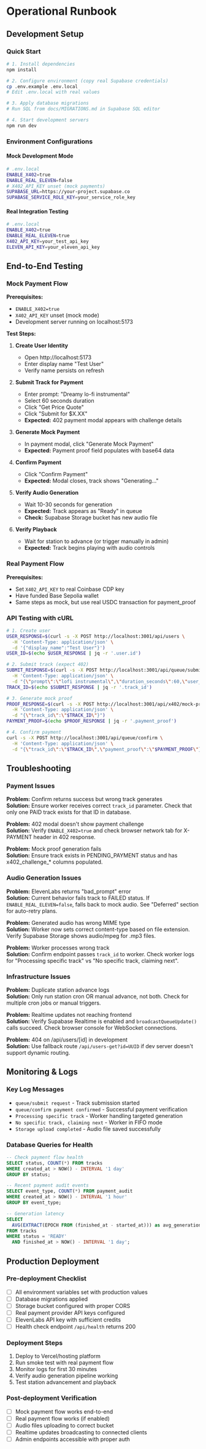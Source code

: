 # Operational Runbook

## Development Setup

### Quick Start
```bash
# 1. Install dependencies
npm install

# 2. Configure environment (copy real Supabase credentials)
cp .env.example .env.local
# Edit .env.local with real values

# 3. Apply database migrations
# Run SQL from docs/MIGRATIONS.md in Supabase SQL editor

# 4. Start development servers  
npm run dev
```

### Environment Configurations

#### Mock Development Mode
```bash
# .env.local
ENABLE_X402=true
ENABLE_REAL_ELEVEN=false
# X402_API_KEY unset (mock payments)
SUPABASE_URL=https://your-project.supabase.co
SUPABASE_SERVICE_ROLE_KEY=your_service_role_key
```

#### Real Integration Testing
```bash  
# .env.local
ENABLE_X402=true
ENABLE_REAL_ELEVEN=true
X402_API_KEY=your_test_api_key
ELEVEN_API_KEY=your_eleven_api_key
```

## End-to-End Testing

### Mock Payment Flow

**Prerequisites:**
- `ENABLE_X402=true` 
- `X402_API_KEY` unset (mock mode)
- Development server running on localhost:5173

**Test Steps:**

1. **Create User Identity**
   - Open http://localhost:5173
   - Enter display name "Test User"
   - Verify name persists on refresh

2. **Submit Track for Payment**
   - Enter prompt: "Dreamy lo-fi instrumental"
   - Select 60 seconds duration
   - Click "Get Price Quote" 
   - Click "Submit for $X.XX"
   - **Expected:** 402 payment modal appears with challenge details

3. **Generate Mock Payment**
   - In payment modal, click "Generate Mock Payment"
   - **Expected:** Payment proof field populates with base64 data

4. **Confirm Payment**
   - Click "Confirm Payment"
   - **Expected:** Modal closes, track shows "Generating..."

5. **Verify Audio Generation**
   - Wait 10-30 seconds for generation
   - **Expected:** Track appears as "Ready" in queue
   - **Check:** Supabase Storage bucket has new audio file

6. **Verify Playback**
   - Wait for station to advance (or trigger manually in admin)
   - **Expected:** Track begins playing with audio controls

### Real Payment Flow

**Prerequisites:**
- Set `X402_API_KEY` to real Coinbase CDP key
- Have funded Base Sepolia wallet
- Same steps as mock, but use real USDC transaction for payment_proof

### API Testing with cURL

```bash
# 1. Create user
USER_RESPONSE=$(curl -s -X POST http://localhost:3001/api/users \
  -H 'Content-Type: application/json' \
  -d '{"display_name":"Test User"}')
USER_ID=$(echo $USER_RESPONSE | jq -r '.user.id')

# 2. Submit track (expect 402)
SUBMIT_RESPONSE=$(curl -s -X POST http://localhost:3001/api/queue/submit \
  -H 'Content-Type: application/json' \
  -d "{\"prompt\":\"lofi instrumental\",\"duration_seconds\":60,\"user_id\":\"$USER_ID\"}")
TRACK_ID=$(echo $SUBMIT_RESPONSE | jq -r '.track_id')

# 3. Generate mock proof
PROOF_RESPONSE=$(curl -s -X POST http://localhost:3001/api/x402/mock-proof \
  -H 'Content-Type: application/json' \
  -d "{\"track_id\":\"$TRACK_ID\"}")
PAYMENT_PROOF=$(echo $PROOF_RESPONSE | jq -r '.payment_proof')

# 4. Confirm payment
curl -s -X POST http://localhost:3001/api/queue/confirm \
  -H 'Content-Type: application/json' \
  -d "{\"track_id\":\"$TRACK_ID\",\"payment_proof\":\"$PAYMENT_PROOF\"}"
```

## Troubleshooting

### Payment Issues

**Problem:** Confirm returns success but wrong track generates  
**Solution:** Ensure worker receives correct `track_id` parameter. Check that only one PAID track exists for that ID in database.

**Problem:** 402 modal doesn't show payment challenge  
**Solution:** Verify `ENABLE_X402=true` and check browser network tab for X-PAYMENT header in 402 response.

**Problem:** Mock proof generation fails  
**Solution:** Ensure track exists in PENDING_PAYMENT status and has x402_challenge_* columns populated.

### Audio Generation Issues

**Problem:** ElevenLabs returns "bad_prompt" error  
**Solution:** Current behavior fails track to FAILED status. If `ENABLE_REAL_ELEVEN=false`, falls back to mock audio. See "Deferred" section for auto-retry plans.

**Problem:** Generated audio has wrong MIME type  
**Solution:** Worker now sets correct content-type based on file extension. Verify Supabase Storage shows audio/mpeg for .mp3 files.

**Problem:** Worker processes wrong track  
**Solution:** Confirm endpoint passes `track_id` to worker. Check worker logs for "Processing specific track" vs "No specific track, claiming next".

### Infrastructure Issues

**Problem:** Duplicate station advance logs  
**Solution:** Only run station cron OR manual advance, not both. Check for multiple cron jobs or manual triggers.

**Problem:** Realtime updates not reaching frontend  
**Solution:** Verify Supabase Realtime is enabled and `broadcastQueueUpdate()` calls succeed. Check browser console for WebSocket connections.

**Problem:** 404 on /api/users/[id] in development  
**Solution:** Use fallback route `/api/users-get?id=UUID` if dev server doesn't support dynamic routing.

## Monitoring & Logs

### Key Log Messages
- `queue/submit request` - Track submission started
- `queue/confirm payment confirmed` - Successful payment verification
- `Processing specific track` - Worker handling targeted generation
- `No specific track, claiming next` - Worker in FIFO mode
- `Storage upload completed` - Audio file saved successfully

### Database Queries for Health
```sql
-- Check payment flow health
SELECT status, COUNT(*) FROM tracks 
WHERE created_at > NOW() - INTERVAL '1 day'
GROUP BY status;

-- Recent payment audit events
SELECT event_type, COUNT(*) FROM payment_audit
WHERE created_at > NOW() - INTERVAL '1 hour'  
GROUP BY event_type;

-- Generation latency
SELECT 
  AVG(EXTRACT(EPOCH FROM (finished_at - started_at))) as avg_generation_seconds
FROM tracks 
WHERE status = 'READY' 
  AND finished_at > NOW() - INTERVAL '1 day';
```

## Production Deployment

### Pre-deployment Checklist
- [ ] All environment variables set with production values
- [ ] Database migrations applied
- [ ] Storage bucket configured with proper CORS
- [ ] Real payment provider API keys configured
- [ ] ElevenLabs API key with sufficient credits
- [ ] Health check endpoint `/api/health` returns 200

### Deployment Steps
1. Deploy to Vercel/hosting platform
2. Run smoke test with real payment flow
3. Monitor logs for first 30 minutes
4. Verify audio generation pipeline working
5. Test station advancement and playback

### Post-deployment Verification
- [ ] Mock payment flow works end-to-end
- [ ] Real payment flow works (if enabled)  
- [ ] Audio files uploading to correct bucket
- [ ] Realtime updates broadcasting to connected clients
- [ ] Admin endpoints accessible with proper auth